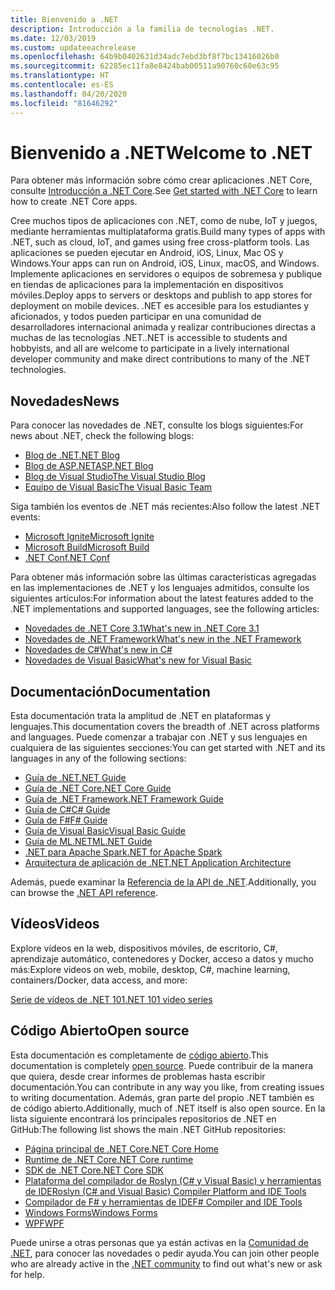 ```yaml
---
title: Bienvenido a .NET
description: Introducción a la familia de tecnologías .NET.
ms.date: 12/03/2019
ms.custom: updateeachrelease
ms.openlocfilehash: 64b9b0402631d34adc7ebd3bf8f7bc13416026b0
ms.sourcegitcommit: 62285ec11fa8e8424bab00511a90760c60e63c95
ms.translationtype: HT
ms.contentlocale: es-ES
ms.lasthandoff: 04/20/2020
ms.locfileid: "81646292"
---
```

# <a name="welcome-to-net"></a><span data-ttu-id="c72c0-103">Bienvenido a .NET</span><span class="sxs-lookup"><span data-stu-id="c72c0-103">Welcome to .NET</span></span>

<span data-ttu-id="c72c0-104">Para obtener más información sobre cómo crear aplicaciones .NET Core, consulte [Introducción a .NET Core](core/get-started.md).</span><span class="sxs-lookup"><span data-stu-id="c72c0-104">See [Get started with .NET Core](core/get-started.md) to learn how to create .NET Core apps.</span></span>

<span data-ttu-id="c72c0-105">Cree muchos tipos de aplicaciones con .NET, como de nube, IoT y juegos, mediante herramientas multiplataforma gratis.</span><span class="sxs-lookup"><span data-stu-id="c72c0-105">Build many types of apps with .NET, such as cloud, IoT, and games using free cross-platform tools.</span></span> <span data-ttu-id="c72c0-106">Las aplicaciones se pueden ejecutar en Android, iOS, Linux, Mac OS y Windows.</span><span class="sxs-lookup"><span data-stu-id="c72c0-106">Your apps can run on Android, iOS, Linux, macOS, and Windows.</span></span> <span data-ttu-id="c72c0-107">Implemente aplicaciones en servidores o equipos de sobremesa y publique en tiendas de aplicaciones para la implementación en dispositivos móviles.</span><span class="sxs-lookup"><span data-stu-id="c72c0-107">Deploy apps to servers or desktops and publish to app stores for deployment on mobile devices.</span></span> <span data-ttu-id="c72c0-108">.NET es accesible para los estudiantes y aficionados, y todos pueden participar en una comunidad de desarrolladores internacional animada y realizar contribuciones directas a muchas de las tecnologías .NET.</span><span class="sxs-lookup"><span data-stu-id="c72c0-108">.NET is accessible to students and hobbyists, and all are welcome to participate in a lively international developer community and make direct contributions to many of the .NET technologies.</span></span>

## <a name="news"></a><span data-ttu-id="c72c0-109">Novedades</span><span class="sxs-lookup"><span data-stu-id="c72c0-109">News</span></span>

<span data-ttu-id="c72c0-110">Para conocer las novedades de .NET, consulte los blogs siguientes:</span><span class="sxs-lookup"><span data-stu-id="c72c0-110">For news about .NET, check the following blogs:</span></span>

- [<span data-ttu-id="c72c0-111">Blog de .NET</span><span class="sxs-lookup"><span data-stu-id="c72c0-111">.NET Blog</span></span>](https://devblogs.microsoft.com/dotnet/)
- [<span data-ttu-id="c72c0-112">Blog de ASP.NET</span><span class="sxs-lookup"><span data-stu-id="c72c0-112">ASP.NET Blog</span></span>](https://devblogs.microsoft.com/aspnet/)
- [<span data-ttu-id="c72c0-113">Blog de Visual Studio</span><span class="sxs-lookup"><span data-stu-id="c72c0-113">The Visual Studio Blog</span></span>](https://devblogs.microsoft.com/visualstudio/)
- [<span data-ttu-id="c72c0-114">Equipo de Visual Basic</span><span class="sxs-lookup"><span data-stu-id="c72c0-114">The Visual Basic Team</span></span>](https://devblogs.microsoft.com/vbteam/)

<span data-ttu-id="c72c0-115">Siga también los eventos de .NET más recientes:</span><span class="sxs-lookup"><span data-stu-id="c72c0-115">Also follow the latest .NET events:</span></span>

- [<span data-ttu-id="c72c0-116">Microsoft Ignite</span><span class="sxs-lookup"><span data-stu-id="c72c0-116">Microsoft Ignite</span></span>](https://www.microsoft.com/ignite)
- [<span data-ttu-id="c72c0-117">Microsoft Build</span><span class="sxs-lookup"><span data-stu-id="c72c0-117">Microsoft Build</span></span>](https://www.microsoft.com/build)
- [<span data-ttu-id="c72c0-118">.NET Conf</span><span class="sxs-lookup"><span data-stu-id="c72c0-118">.NET Conf</span></span>](https://www.dotnetconf.net/)

<span data-ttu-id="c72c0-119">Para obtener más información sobre las últimas características agregadas en las implementaciones de .NET y los lenguajes admitidos, consulte los siguientes artículos:</span><span class="sxs-lookup"><span data-stu-id="c72c0-119">For information about the latest features added to the .NET implementations and supported languages, see the following articles:</span></span>

- [<span data-ttu-id="c72c0-120">Novedades de .NET Core 3.1</span><span class="sxs-lookup"><span data-stu-id="c72c0-120">What's new in .NET Core 3.1</span></span>](core/whats-new/dotnet-core-3-1.md)
- [<span data-ttu-id="c72c0-121">Novedades de .NET Framework</span><span class="sxs-lookup"><span data-stu-id="c72c0-121">What's new in the .NET Framework</span></span>](framework/whats-new/index.md)
- [<span data-ttu-id="c72c0-122">Novedades de C#</span><span class="sxs-lookup"><span data-stu-id="c72c0-122">What's new in C#</span></span>](csharp/whats-new/index.md)
- [<span data-ttu-id="c72c0-123">Novedades de Visual Basic</span><span class="sxs-lookup"><span data-stu-id="c72c0-123">What's new for Visual Basic</span></span>](visual-basic/getting-started/whats-new.md)

## <a name="documentation"></a><span data-ttu-id="c72c0-124">Documentación</span><span class="sxs-lookup"><span data-stu-id="c72c0-124">Documentation</span></span>

<span data-ttu-id="c72c0-125">Esta documentación trata la amplitud de .NET en plataformas y lenguajes.</span><span class="sxs-lookup"><span data-stu-id="c72c0-125">This documentation covers the breadth of .NET across platforms and languages.</span></span> <span data-ttu-id="c72c0-126">Puede comenzar a trabajar con .NET y sus lenguajes en cualquiera de las siguientes secciones:</span><span class="sxs-lookup"><span data-stu-id="c72c0-126">You can get started with .NET and its languages in any of the following sections:</span></span>

- [<span data-ttu-id="c72c0-127">Guía de .NET</span><span class="sxs-lookup"><span data-stu-id="c72c0-127">.NET Guide</span></span>](standard/index.yml)
- [<span data-ttu-id="c72c0-128">Guía de .NET Core</span><span class="sxs-lookup"><span data-stu-id="c72c0-128">.NET Core Guide</span></span>](core/index.yml)
- [<span data-ttu-id="c72c0-129">Guía de .NET Framework</span><span class="sxs-lookup"><span data-stu-id="c72c0-129">.NET Framework Guide</span></span>](framework/index.yml)
- [<span data-ttu-id="c72c0-130">Guía de C#</span><span class="sxs-lookup"><span data-stu-id="c72c0-130">C# Guide</span></span>](csharp/index.yml)
- [<span data-ttu-id="c72c0-131">Guía de F#</span><span class="sxs-lookup"><span data-stu-id="c72c0-131">F# Guide</span></span>](fsharp/index.yml)
- [<span data-ttu-id="c72c0-132">Guía de Visual Basic</span><span class="sxs-lookup"><span data-stu-id="c72c0-132">Visual Basic Guide</span></span>](visual-basic/index.yml)
- [<span data-ttu-id="c72c0-133">Guía de ML.NET</span><span class="sxs-lookup"><span data-stu-id="c72c0-133">ML.NET Guide</span></span>](machine-learning/index.yml)
- [<span data-ttu-id="c72c0-134">.NET para Apache Spark</span><span class="sxs-lookup"><span data-stu-id="c72c0-134">.NET for Apache Spark</span></span>](spark/index.yml)
- [<span data-ttu-id="c72c0-135">Arquitectura de aplicación de .NET</span><span class="sxs-lookup"><span data-stu-id="c72c0-135">.NET Application Architecture</span></span>](architecture/index.yml)

<span data-ttu-id="c72c0-136">Además, puede examinar la [Referencia de la API de .NET](/dotnet/api).</span><span class="sxs-lookup"><span data-stu-id="c72c0-136">Additionally, you can browse the [.NET API reference](/dotnet/api).</span></span>

## <a name="videos"></a><span data-ttu-id="c72c0-137">Vídeos</span><span class="sxs-lookup"><span data-stu-id="c72c0-137">Videos</span></span>

<span data-ttu-id="c72c0-138">Explore vídeos en la web, dispositivos móviles, de escritorio, C#, aprendizaje automático, contenedores y Docker, acceso a datos y mucho más:</span><span class="sxs-lookup"><span data-stu-id="c72c0-138">Explore videos on web, mobile, desktop, C#, machine learning, containers/Docker, data access, and more:</span></span>

[<span data-ttu-id="c72c0-139">Serie de vídeos de .NET 101</span><span class="sxs-lookup"><span data-stu-id="c72c0-139">.NET 101 video series</span></span>](https://dotnet.microsoft.com/learn/videos)

## <a name="open-source"></a><span data-ttu-id="c72c0-140">Código Abierto</span><span class="sxs-lookup"><span data-stu-id="c72c0-140">Open source</span></span>

<span data-ttu-id="c72c0-141">Esta documentación es completamente de [código abierto](https://github.com/dotnet/docs).</span><span class="sxs-lookup"><span data-stu-id="c72c0-141">This documentation is completely [open source](https://github.com/dotnet/docs).</span></span> <span data-ttu-id="c72c0-142">Puede contribuir de la manera que quiera, desde crear informes de problemas hasta escribir documentación.</span><span class="sxs-lookup"><span data-stu-id="c72c0-142">You can contribute in any way you like, from creating issues to writing documentation.</span></span> <span data-ttu-id="c72c0-143">Además, gran parte del propio .NET también es de código abierto.</span><span class="sxs-lookup"><span data-stu-id="c72c0-143">Additionally, much of .NET itself is also open source.</span></span> <span data-ttu-id="c72c0-144">En la lista siguiente encontrará los principales repositorios de .NET en GitHub:</span><span class="sxs-lookup"><span data-stu-id="c72c0-144">The following list shows the main .NET GitHub repositories:</span></span>

- [<span data-ttu-id="c72c0-145">Página principal de .NET Core</span><span class="sxs-lookup"><span data-stu-id="c72c0-145">.NET Core Home</span></span>](https://github.com/dotnet/core)
- [<span data-ttu-id="c72c0-146">Runtime de .NET Core</span><span class="sxs-lookup"><span data-stu-id="c72c0-146">.NET Core runtime</span></span>](https://github.com/dotnet/runtime)
- [<span data-ttu-id="c72c0-147">SDK de .NET Core</span><span class="sxs-lookup"><span data-stu-id="c72c0-147">.NET Core SDK</span></span>](https://github.com/dotnet/sdk)
- [<span data-ttu-id="c72c0-148">Plataforma del compilador de Roslyn (C# y Visual Basic) y herramientas de IDE</span><span class="sxs-lookup"><span data-stu-id="c72c0-148">Roslyn (C# and Visual Basic) Compiler Platform and IDE Tools</span></span>](https://github.com/dotnet/roslyn)
- [<span data-ttu-id="c72c0-149">Compilador de F# y herramientas de IDE</span><span class="sxs-lookup"><span data-stu-id="c72c0-149">F# Compiler and IDE Tools</span></span>](https://github.com/dotnet/fsharp)
- [<span data-ttu-id="c72c0-150">Windows Forms</span><span class="sxs-lookup"><span data-stu-id="c72c0-150">Windows Forms</span></span>](https://github.com/dotnet/winforms)
- [<span data-ttu-id="c72c0-151">WPF</span><span class="sxs-lookup"><span data-stu-id="c72c0-151">WPF</span></span>](https://github.com/dotnet/wpf)

<span data-ttu-id="c72c0-152">Puede unirse a otras personas que ya están activas en la [Comunidad de .NET](https://dotnet.microsoft.com/platform/community), para conocer las novedades o pedir ayuda.</span><span class="sxs-lookup"><span data-stu-id="c72c0-152">You can join other people who are already active in the [.NET community](https://dotnet.microsoft.com/platform/community) to find out what's new or ask for help.</span></span>
